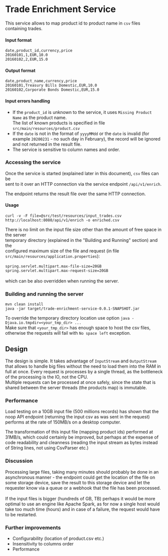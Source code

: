 # Trade Enrichment Service

This service allows to map product id to product name in `csv` files containing trades.

#### Input format

`date,product_id,currency,price`<br>
`20160101,1,EUR,10.0`<br>
`20160102,2,EUR,15.0`<br>

#### Output format

`date,product_name,currency,price`<br>
`20160101,Treasury Bills Domestic,EUR,10.0`<br>
`20160102,Corporate Bonds Domestic,EUR,15.0`<br>

#### Input errors handling

* If the `product_id` is unknown to the service, it uses `Missing Product Name` as the product name.
  <br>The list of known products is specified in file `src/main/resources/product.csv`
* If the `date` is not in the format of `yyyyMMdd` or the `date` is invalid (for example `20200231` - no such day in
  February),
  the record will be ignored and not returned in the result file.
* The service is sensitive to column names and order.

### Accessing the service

Once the service is started (explained later in this document), `csv` files can be  
sent to it over an HTTP connection via the service endpoint `/api/v1/enrich`.<br>

The endpoint returns the result file over the same HTTP connection.

#### Usage

`curl -v -F file=@src/test/resources/input_trades.csv  http://localhost:8080/api/v1/enrich -o enriched.csv`

There is no limit on the input file size other than the amount of free space in the server <br> temporary directory
(explained in the "Building and Running" section)
and the <br>
configured maximum size of the file and request (in file `src/main/resources/application.properties`):<br><br>
`spring.servlet.multipart.max-file-size=20GB` <br>
`spring.servlet.multipart.max-request-size=20GB` <br><br>
which can be also overridden when running the server.

### Building and running the server

`mvn clean install`<br>
`java -jar target/trade-enrichment-service-0.0.1-SNAPSHOT.jar`<br>

To override the temporary directory location use option  `java -Djava.io.tmpdir=<your_tmp_dir> ...`<br>
Make sure that `<your_tmp_dir>` has enough space to host the csv files, otherwise the requests will fail
with `No space left` exception.

## Design

The design is simple. It takes advantage of `InputStream` and `OutputStream` that allows
to handle big files without the need to load them into the RAM in full at once.
Every request is processes by a single thread, as the bottleneck of the processing is
the IO, not the CPU. <br>Multiple requests can be processed at once safely, since the state
that is shared between the server threads (the products map) is immutable.

### Performance

Load testing on a 10GB input file (500 millions records) has shown that the
noop API endpoint (returning the input csv as was sent in the request) performs at the rate of 150MB/s
on a desktop computer.

The transformation of this input file (mapping product ids) performed at 31MB/s, which could certainly be improved, but
perhaps at
the expense of code readability and cleanness (reading the input stream as bytes
instead of String lines, not using CsvParser etc.)

### Discussion

Processing large files, taking many minutes should probably be done in an asynchronous manner - the
endpoint could get the location of the file on some storage device, save the result to this storage device and let the
requester know via a queue or a webhook that the file has been processed.  
<br>
If the input files is bigger (hundreds of GB, TB) perhaps it would be more optimal to use an engine like Apache
Spark, as for now a single host would take too much time (hours) and in case of a failure, the request would have to be
restarted.

### Further improvements

* Configurability (location of product.csv etc.)
* Insensitivity to columns order
* Performance

